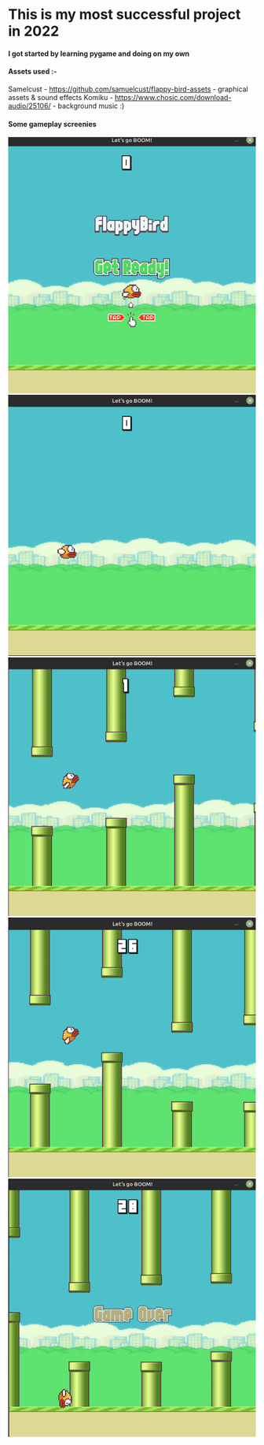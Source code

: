 # This is my most successful project in 2022
#### I got started by learning pygame and doing on my own

#### Assets used :-
Samelcust - https://github.com/samuelcust/flappy-bird-assets - graphical assets & sound effects
Komiku - https://www.chosic.com/download-audio/25106/ - background music :)


#### Some gameplay screenies
<img src="footages/0.png"></img><br>
<img src="footages/1.png"></img><br>
<img src="footages/2.png"></img><br>
<img src="footages/3.png"></img><br>
<img src="footages/4.png"></img><br>
